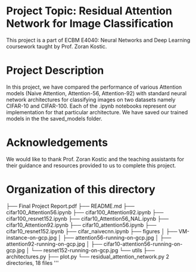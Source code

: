 # Project Topic: Residual Attention Network for Image Classification
This project is a part of ECBM E4040: Neural Networks and Deep Learning coursework taught by Prof. Zoran Kostic.

# Project Description
In this project, we have compared the performance of various Attention models (Naive Attention, Attention-56, Attention-92) with standard neural network architectures for classifying images on two datasets namely CIFAR-10 and CIFAR-100. Each of the .ipynb notebooks represent our implementation for that particular architecture. We have saved our trained models in the the saved_models folder. 

# Acknowledgements
We would like to thank Prof. Zoran Kostic and the teaching assistants for their guidance and resources provided to us to complete this project. 

# Organization of this directory

├── Final Project Report.pdf
├── README.md
├── cifar100_Attention56.ipynb
├── cifar100_Attention92.ipynb
├── cifar100_resnet152.ipynb
├── cifar10_Attention56_NAL.ipynb
├── cifar10_Attention92.ipynb
├── cifar10_attention56.ipynb
├── cifar10_resnet152.ipynb
├── cifar_naivecnn.ipynb
├── figures
│   ├── VM-instance-on-gcp.jpg
│   ├── attention56-running-on-gcp.jpg
│   ├── attention92-running-on-gcp.jpg
│   ├── cifar10-attention56-running-on-gcp.jpg
│   └── resnet152-running-on-gcp.jpg
└── utils
    ├── architectures.py
    ├── plot.py
    └── residual_attention_network.py
2 directories, 18 files
'''

